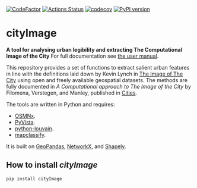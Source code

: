[![CodeFactor](https://www.codefactor.io/repository/github/g-filomena/cityimage/badge)](https://www.codefactor.io/repository/github/g-filomena/cityimage)
[![Actions Status](https://github.com/g-filomena/cityimage/workflows/tests/badge.svg)](https://github.com//g-filomena/cityimage/actions?query=workflow%3Atests)
[![codecov](https://codecov.io/gh/g-filomena/cityImage/branch/master/graph/badge.svg)](https://codecov.io/gh/g-filomena/cityImage)
[![PyPI version](https://badge.fury.io/py/cityImage.svg)](https://badge.fury.io/py/cityImage)

# cityImage

**A tool for analysing urban legibility and extracting The Computational Image of the City**
For full documentation see [the user manual](https://cityimage-docs.readthedocs.io/en/latest/).

This repository provides a set of functions to extract salient urban features in line with the definitions laid down by Kevin Lynch in [The Image of The City](https://mitpress.mit.edu/books/image-city) using open and freely available geospatial datasets.
The methods are fully documented in *A Computational approach to The Image of the City* by Filomena, Verstegen, and Manley, published in [Cities](https://doi.org/10.1016/j.cities.2019.01.006).

The tools are written in Python and requires:

* [OSMNx](https://osmnx.readthedocs.io/en/stable/).
* [PyVista](https://docs.pyvista.org/version/stable/).
* [python-louvain](https://github.com/taynaud/python-louvain).
* [mapclassify](https://github.com/pysal/mapclassify).

It is built on [GeoPandas](https://github.com/geopandas/geopandas), [NetworkX](https://github.com/networkx/networkx), and [Shapely](https://github.com/shapely/shapely).

## How to install *cityImage*

    pip install cityImage
